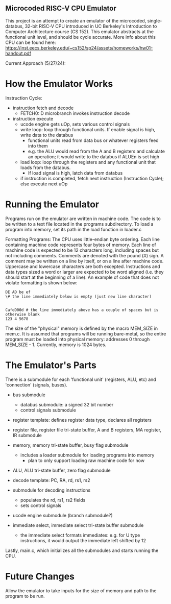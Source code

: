 ## Microcoded RISC-V CPU Emulator

This project is an attempt to create an emulator of the microcoded, single-databus, 32-bit RISC-V CPU introduced in UC Berkeley's Introduction to Computer Architecture course (CS 152). This emulator abstracts at the functional unit level, and should be cycle accurate. More info about this CPU can be found here: https://inst.eecs.berkeley.edu/~cs152/sp24/assets/homeworks/hw01-handout.pdf

Current Approach (5/27/24):

# How the Emulator Works
Instruction Cycle:
- instruction fetch and decode
    - FETCH0: D microbranch invokes instruction decode
- instruction execute
    - ucode engine gets uOp, sets various control signals
    - write loop: loop through functional units. If enable signal is high, write data to the databus
        - functional units read from data bus or whatever registers feed into them 
        - e.g. the ALU would read from the A and B registers and calculate an operation; 
            it would write to the databus if ALUEn is set high
    - load loop: loop through the registers and any functional unit that loads from the databus. 
        - If load signal is high, latch data from databus
    - if instruction is completed, fetch next instruction (Instruction Cycle); else execute next uOp

# Running the Emulator
Programs run on the emulator are written in machine code. The code is to be written to a text file located in the
programs subdirectory. To load a program into memory, set its path in the load function in loader.c

Formatting Programs:
The CPU uses little-endian byte ordering.
Each line containing machine code represents four bytes of memory.
Each line of machine code is expected to be 12 characters long, including spaces but not including comments. Comments are 
denoted with the pound (#) sign. A comment may be written on a line by itself, or on a line after machine code.
Uppercase and lowercase characters are both excepted. Instructions and data types sized a word or larger
are expected to be word aligned (i.e. they should start at the beginning of a line). An example of code that 
does not violate formatting is shown below:

    DE AD be ef
    \# the line immediately below is empty (just new line character)

  
    CafeD00d # the line immediately above has a couple of spaces but is otherwise blank
    123 4 5678

The size of the "physical" memory is defined by the macro MEM_SIZE in mem.c. It is assumed that programs will be running
bare-metal, so the entire program must be loaded into physical memory: addresses 0 through MEM_SIZE - 1. Currently,
memory is 1024 bytes.  

# The Emulator's Parts
There is a submodule for each 'functional unit' (registers, ALU, etc) and 'connection' (signals, buses).

- bus submodule
    - databus submodule: a signed 32 bit number
    - control signals submodule

- register template: defines register data type, declares all registers
- register file, register file tri-state buffer, A and B registers, MA register, IR submodule

- memory, memory tri-state buffer, busy flag submodule
    - includes a loader submodule for loading programs into memory
        - plan to only support loading raw machine code for now

- ALU, ALU tri-state buffer, zero flag submodule

- decode template: PC, RA, rd, rs1, rs2
- submodule for decoding instructions
    - populates the rd, rs1, rs2 fields
    - sets control signals
- ucode engine submodule (branch submodule?)

- immediate select, immediate select tri-state buffer submodule
    - the immediate select formats immediates: e.g. for U type instructions, it would output
      the immediate left shifted by 12

Lastly, main.c, which initializes all the submodules and starts running the CPU.

# Future Changes
Allow the emulator to take inputs for the size of memory and path to the program to be run. 
